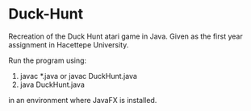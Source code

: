 # Duck-Hunt
Recreation of the Duck Hunt atari game in Java. Given as the first year assignment in Hacettepe University.

Run the program using:

1) javac *.java or javac DuckHunt.java
2) java DuckHunt.java

in an environment where JavaFX is installed.
